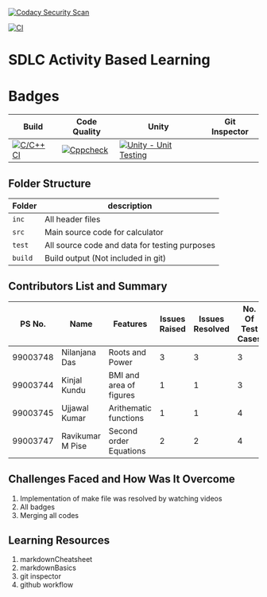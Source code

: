 [![Codacy Security Scan](https://github.com/99003745/T4_SDLC_PRODUCT_CALC/actions/workflows/codacy-analysis.yml/badge.svg)](https://github.com/99003745/T4_SDLC_PRODUCT_CALC/actions/workflows/codacy-analysis.yml)



[![CI](https://github.com/99003745/T4_SDLC_PRODUCT_CALC/actions/workflows/gitinspector.yml/badge.svg)](https://github.com/99003745/T4_SDLC_PRODUCT_CALC/actions/workflows/gitinspector.yml)
#  SDLC Activity Based Learning

# Badges

Build         | Code Quality     | Unity                    | Git Inspector |              
------------- | -----------------|--------------------------|-------------  |     
   [![C/C++ CI](https://github.com/99003745/T4_SDLC_PRODUCT_CALC/actions/workflows/c-cpp.yml/badge.svg)](https://github.com/99003745/T4_SDLC_PRODUCT_CALC/actions/workflows/Cppcheck.yml)   | [![Cppcheck](https://github.com/99003745/T4_SDLC_PRODUCT_CALC/actions/workflows/Cppcheck.yml/badge.svg)](https://github.com/99003745/T4_SDLC_PRODUCT_CALC/actions/workflows/cppcheck.yml)   |   [![Unity - Unit Testing](https://github.com/99003745/T4_SDLC_PRODUCT_CALC/actions/workflows/unity.yml/badge.svg)](https://github.com/99003745/T4_SDLC_PRODUCT_CALC/actions/workflows/unity.yml)        | |               


## Folder Structure
Folder        | description
--------------| ----------------------------------------------
`inc`         | All header files
`src`         | Main source code for calculator
`test`        | All source code and data for testing purposes
`build`       | Build output (Not included in git)
## Contributors List and Summary
PS No.        | Name             | Features             | Issues Raised| Issues Resolved | No. Of Test Cases            
------------- | -----------------|--------------------  | -------------|-------------     |----------| 
99003748      | Nilanjana Das    |Roots and Power       | 3             | 3               |3
99003744      | Kinjal Kundu     |BMI   and area of figures|1           |1               |3
99003745      | Ujjawal Kumar    |Arithematic functions |1              |1               |4
99003747      | Ravikumar M Pise |Second order Equations|2              |2               |4
## Challenges Faced and How Was It Overcome
1. Implementation of make file was resolved by watching videos
2. All badges 
3. Merging all codes
## Learning Resources
1. markdownCheatsheet
2. markdownBasics
3. git inspector
4. github workflow
